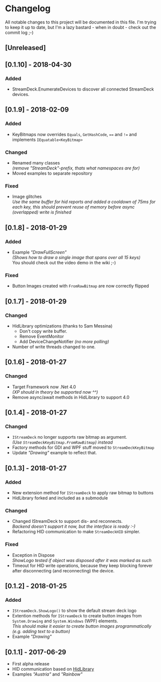 # Changelog
All notable changes to this project will be documented in this file.
I'm trying to keep it up to date, but I'm a lazy bastard - when in doubt - check out the commit log ;-)

## [Unreleased]

## [0.1.10] - 2018-04-30
### Added
  - StreamDeck.EnumerateDevices to discover all connected StreamDeck devices.

## [0.1.9] - 2018-02-09
### Added
  - KeyBitmaps now overrides `Equals`, `GetHashCode`, `==` and `!=` and implements `IEquatable<KeyBitmap>`
### Changed
  - Renamed many classes  
    _(remove "StreamDeck"-prefix, thats what namespaces are for)_
  - Moved examples to separate repository
### Fixed
  - Image glitches  
    _Use the same buffer for hid reports and added a cooldown of 75ms for each key,
	this should prevent reuse of memory before async (overlapped) write is finished_
	
## [0.1.8] - 2018-01-29
### Added
  - Example _"DrawFullScreen"_  
    _(Shows how to draw a single image that spans over all 15 keys)_  
    You should check out the video demo in the wiki ;-)
### Fixed
  - Button Images created with `FromRawBitmap` are now correctly flipped
  
  
## [0.1.7] - 2018-01-29
### Changed
  - HidLibrary optimizations (thanks to Sam Messina)
    - Don't copy write buffer.
    - Remove EventMonitor
    - Add DeviceChangeNotifier _(no more polling)_
  - Number of write threads changed to one.
  
## [0.1.6] - 2018-01-27
### Changed
  - Target Framework now .Net 4.0  
    _(XP should in theory be supported now ^^)_
  - Remove async/await methods in HidLibrary to support 4.0
  
## [0.1.4] - 2018-01-27
### Changed
  - `IStreamDeck` no longer supports raw bitmap as argument.  
    _(Use `StreamDeckKeyBitmap.FromRawBitmap`) instead_
  - Factory methods for GDI and WPF stuff moved to `StreamDeckKeyBitmap`
  - Update _"Drawing"_ example to reflect that.
  
## [0.1.3] - 2018-01-27
### Added
  - New extension method for `IStreamDeck` to apply raw bitmap to buttons
  - HidLibrary forked and included as a submodule
### Changed
  - Changed IStreamDeck to support dis- and reconnects.  
    _Backend doesn't support it now, but the interface is ready :-)_
  - Refactoring HID communication to make `StreamDeckHID` simpler.
### Fixed
  - Exception in Dispose  
    _ShowLogo tested if object was disposed after it was marked as such_
  - Timeout for HID write operations, because they keep blocking forever after disconnecting (and reconnecting) the device.
  
## [0.1.2] - 2018-01-25
### Added
  - `IStreamDeck.ShowLogo()` to show the default stream deck logo
  - Extention methods for `IStreamDeck` to create button images from `System.Drawing` and `System.Windows` (WPF) elements.  
    _This should make it easier to create button images programmatically (e.g. adding text to a button)_
  - Example _"Drawing"_

## [0.1.1] - 2017-06-29
  - First alpha release
  - HID communication based on [HidLibrary](https://github.com/mikeobrien/HidLibrary)
  - Examples _"Austria"_ and _"Rainbow"_
  
